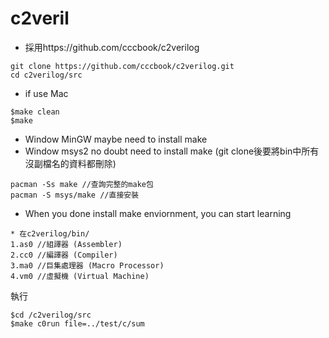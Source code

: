 # c2veril
* 採用https://github.com/cccbook/c2verilog
```
git clone https://github.com/cccbook/c2verilog.git
cd c2verilog/src
```
* if use Mac
```
$make clean
$make
```
* Window MinGW maybe need to install make
* Window msys2 no doubt need to install make (git clone後要將bin中所有沒副檔名的資料都刪除)
```
pacman -Ss make //查詢完整的make包
pacman -S msys/make //直接安裝

```
* When you done install make enviornment, you can start learning
```
* 在c2verilog/bin/
1.as0 //組譯器 (Assembler)
2.cc0 //編譯器 (Compiler)
3.ma0 //巨集處理器 (Macro Processor)	
4.vm0 //虛擬機 (Virtual Machine)
```

執行
```
$cd /c2verilog/src
$make c0run file=../test/c/sum

```

